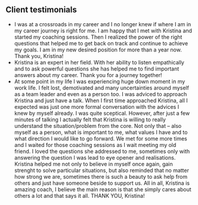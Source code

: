## Client testimonials

- I was at a crossroads in my career and I no longer knew if where I am in my career journey is right for me. I am happy that I met with Kristina and started my coaching sessions. Then I realized the power of the right questions that helped me to get back on track and continue to achieve my goals. I am in my new desired position for more than a year now. Thank you, Kristina!
- Kristina is an expert in her field. With her ability to listen empathically and to ask powerful questions she has helped me to find important answers about my career. Thank you for a journey together!
- At some point in my life I was experiencing huge down moment in my work life. I felt lost, demotivated and many uncertainties around myself as  a team leader and even as a person too. I was adviced  to approach Kristina and just have a talk. When I first time approached Kristina,  all I expected was just one more formal conversation with the advices I knew by myself already. I was quite sceptical. However, after just a few minutes of talking  I actually felt that Kristina is willing to really understand the situation/problem from the core. Not only that – also myself as a person, what is important to me, what values I have and to what direction I would like to go forward.  We met for some more times and I waited for those coaching sessions as I wait meeting my old friend. I loved the questions she addressed to me, sometimes only with answering the question I was lead to eye opener and realisations. Kristina helped me not only to believe in myself once again, gain strenght to solve particular situations, but also reminded that no matter how strong we are, sometimes there is such a beauty to ask help from others and just have someone beside to support us. All in all, Kristina is amazing coach, I believe the main reason is that she simply cares about others a lot and that says it all. THANK YOU, Kristina!
